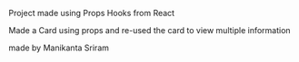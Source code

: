 Project made using Props Hooks from React

Made a Card using props and re-used the card to view multiple information

made by Manikanta Sriram
